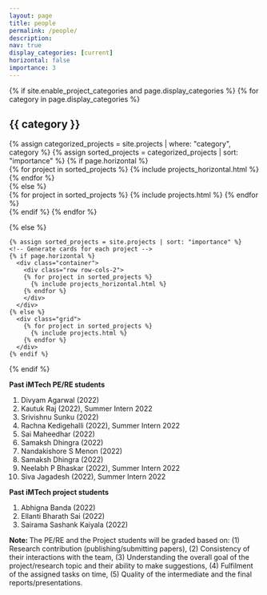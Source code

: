 ```yaml
---
layout: page
title: people
permalink: /people/
description:
nav: true
display_categories: [current]
horizontal: false
importance: 3
---
```

<div class="projects">
  {% if site.enable_project_categories and page.display_categories %}
  <!-- Display categorized projects -->
    {% for category in page.display_categories %}
      <h2 class="category">{{ category }}</h2>
      {% assign categorized_projects = site.projects | where: "category", category %}
      {% assign sorted_projects = categorized_projects | sort: "importance" %}
      <!-- Generate cards for each project -->
      {% if page.horizontal %}
        <div class="container">
          <div class="row row-cols-2">
          {% for project in sorted_projects %}
            {% include projects_horizontal.html %}
          {% endfor %}
          </div>
        </div>
      {% else %}
        <div class="grid">
          {% for project in sorted_projects %}
            {% include projects.html %}
          {% endfor %}
        </div>
      {% endif %}
    {% endfor %}

  {% else %}
  <!-- Display projects without categories -->
    {% assign sorted_projects = site.projects | sort: "importance" %}
    <!-- Generate cards for each project -->
    {% if page.horizontal %}
      <div class="container">
        <div class="row row-cols-2">
        {% for project in sorted_projects %}
          {% include projects_horizontal.html %}
        {% endfor %}
        </div>
      </div>
    {% else %}
      <div class="grid">
        {% for project in sorted_projects %}
          {% include projects.html %}
        {% endfor %}
      </div>
    {% endif %}

  {% endif %}

  
  <b>Past iMTech PE/RE students</b> 
  <ol>
  <li>Divyam Agarwal (2022)</li>
  <li>Kautuk Raj (2022), Summer Intern 2022</li>
  <li>Srivishnu Sunku (2022)</li>
  <li>Rachna Kedigehalli (2022), Summer Intern 2022</li>
  <li>Sai Maheedhar (2022)</li>
  <li>Samaksh Dhingra (2022)</li>
  <li>Nandakishore S Menon (2022)</li>
  <li>Samaksh Dhingra (2022)</li>
  <li>Neelabh P Bhaskar (2022), Summer Intern 2022</li>
  <li>Siva Jagadesh (2022), Summer Intern 2022</li>
  </ol>
  <b>Past iMTech project students</b> 
  <ol>
  <li>Abhigna Banda (2022)</li>
  <li>Ellanti Bharath Sai (2022)</li>
  <li>Sairama Sashank Kaiyala (2022)</li>
</ol>

  <b>
Note: </b>  The PE/RE and the Project students will be graded based on: (1) Research contribution (publishing/submitting papers), (2) Consistency of their interactions with the team, (3) Understanding the overall goal of the project/research topic and their ability to make suggestions, (4) Fulfilment of the assigned tasks on time, (5) Quality of the intermediate and the final reports/presentations. 
</div>
